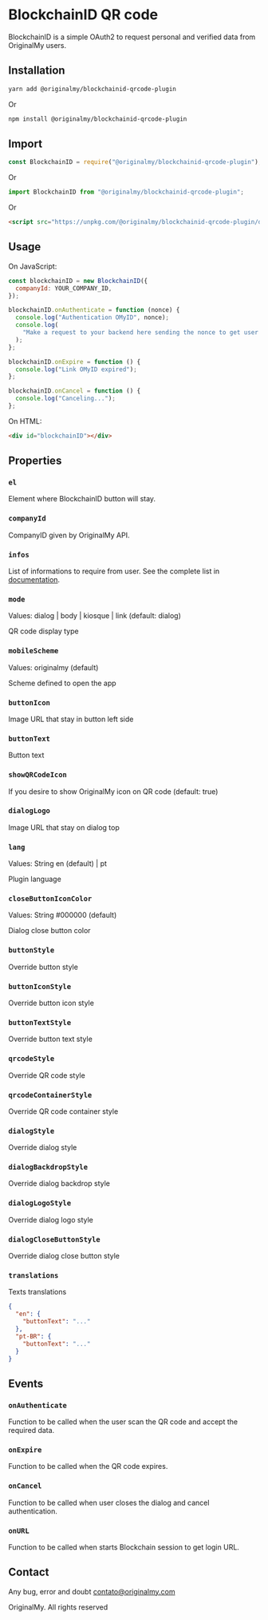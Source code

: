 # BlockchainID QR code

BlockchainID is a simple OAuth2 to request personal and verified data from OriginalMy users.

## Installation

```sh
yarn add @originalmy/blockchainid-qrcode-plugin
```

Or

```sh
npm install @originalmy/blockchainid-qrcode-plugin
```

## Import

```javascript
const BlockchainID = require("@originalmy/blockchainid-qrcode-plugin");
```

Or

```javascript
import BlockchainID from "@originalmy/blockchainid-qrcode-plugin";
```

Or

```HTML
<script src="https://unpkg.com/@originalmy/blockchainid-qrcode-plugin/dist/blockchainid.js"></script>
```

## Usage

On JavaScript:

```javascript
const blockchainID = new BlockchainID({
  companyId: YOUR_COMPANY_ID,
});

blockchainID.onAuthenticate = function (nonce) {
  console.log("Authentication OMyID", nonce);
  console.log(
    "Make a request to your backend here sending the nonce to get user infos"
  );
};

blockchainID.onExpire = function () {
  console.log("Link OMyID expired");
};

blockchainID.onCancel = function () {
  console.log("Canceling...");
};
```

On HTML:

```html
<div id="blockchainID"></div>
```

## Properties

### `el`

Element where BlockchainID button will stay.

### `companyId`

CompanyID given by OriginalMy API.

### `infos`

List of informations to require from user. See the complete list in [documentation](https://omid.originalmy.com/documentation).

### `mode`

Values: dialog | body | kiosque | link  (default: dialog)

QR code display type

### `mobileScheme`

Values: originalmy (default)

Scheme defined to open the app

### `buttonIcon`

Image URL that stay in button left side

### `buttonText`

Button text

### `showQRCodeIcon`

If you desire to show OriginalMy icon on QR code (default: true)

### `dialogLogo`

Image URL that stay on dialog top

### `lang`

Values: String en (default) | pt

Plugin language

### `closeButtonIconColor`

Values: String #000000 (default)

Dialog close button color

### `buttonStyle`

Override button style

### `buttonIconStyle`

Override button icon style

### `buttonTextStyle`

Override button text style

### `qrcodeStyle`

Override QR code style

### `qrcodeContainerStyle`

Override QR code container style

### `dialogStyle`

Override dialog style

### `dialogBackdropStyle`

Override dialog backdrop style

### `dialogLogoStyle`

Override dialog logo style

### `dialogCloseButtonStyle`

Override dialog close button style

### `translations`

Texts translations

```json
{
  "en": {
    "buttonText": "..."
  },
  "pt-BR": {
    "buttonText": "..."
  }
}
```

## Events

### `onAuthenticate`

Function to be called when the user scan the QR code and accept the required data.

### `onExpire`

Function to be called when the QR code expires.

### `onCancel`

Function to be called when user closes the dialog and cancel authentication.

### `onURL`

Function to be called when starts Blockchain session to get login URL.

## Contact

Any bug, error and doubt contato@originalmy.com

OriginalMy. All rights reserved
